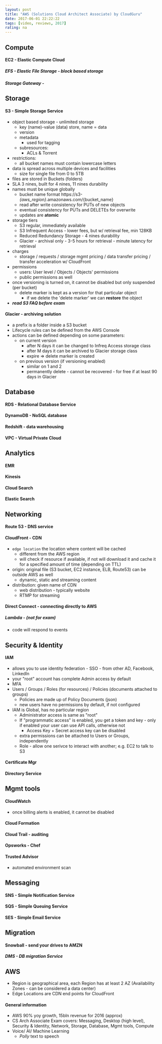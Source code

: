 ```yaml
---
layout: post
title: "AWS (Solutions Cloud Architect Associate) by CloudGuru"
date: 2017-06-01 22:22:22
tags: [video, reviews, 2017]
rating: na
---
```

## Compute
#### EC2 - Elastic Compute Cloud
##### EFS - Elastic File Storage - block based storage
##### Storage Gateway -

## Storage
#### S3 - Simple Storage Service
- object based storage - unlimited storage
    - key (name)-value (data) store, name = data
    - version
    - metadata
        - used for tagging
    - subresources:
        - ACLs & Torrent
- restrictions:
    - all bucket names must contain lowercase letters
- data is spread across multiple devices and facilities
    - size for single file from 0 to 5TB
- files are stored in Buckets (folders)
- SLA 3 nines, built for 4 nines, 11 nines durability
- names must be unique globally
    - bucket name format https://s3-*{aws_region}*.amazonaws.com/{bucket_name}
    - read after write consistency for PUTs of new objects
    - eventual consistency for PUTs and DELETEs for overwrite
    - updates are **atomic**
- storage tiers
    - S3 regular, immediately available
    - S3 Infrequent Access - lower fees, but w/ retrieval fee, min 128KB
    - Reduced Redundancy Storage - 4 nines durability
    - Glacier - archival only - 3-5 hours for retrieval - minute latency for retrieval
- charges
    - storage / requests / storage mgmt pricing / data transfer pricing / transfer acceleration w/ CloudFront
- permissions
    - users: User level / Objects / Objects' permissions
    - public permissions as well
- once versioning is turned on, it cannot be disabled but only suspended (per bucket)
    - delete marker is kept as a version for that particular object
        - if we delete the 'delete marker' we can **restore** the object
- _**read S3 FAQ before exam**_

#### Glacier - archiving solution
- a prefix is a folder inside a S3 bucket
- Lifecycle rules can be defined from the AWS Console
- actions can be defined depending on some parameters:
    - on current version
        - after N days it can be changed to Infreq Access storage class
        - after M days it can be archived to Glacier storage class
        - expire => delete marker is created
    - on previous version (if versioning enabled)
        - similar on 1 and 2
        - permanently delete - cannot be recovered - for free if at least 90 days in Glacier

## Database
#### RDS - Relational Database Service
#### DynamoDB - NoSQL database
#### Redshift - data warehousing
#### VPC - Virtual Private Cloud

## Analytics
#### EMR
#### Kinesis
#### Cloud Search
#### Elastic Search

## Networking
#### Route 53 - DNS service
#### CloudFront - CDN
- `edge location` the location where content will be cached
    - different from the AWS region
    - will check if resource if available, if not will download it and cache it for a specified amount of time (depending on TTL)
- origin: original file (S3 bucket, EC2 instance, ELB, Route53) can be outside AWS as well
    - dynamic, static and streaming content
- distribution: given name of CDN
    - web distribution - typically website
    - RTMP for streaming
#### Direct Connect - connecting directly to AWS
##### Lambda - (not for exam)
- code will respond to events

## Security & Identity
#### IAM
- allows you to use identity federation - SSO - from other AD, Facebook, LinkedIn
- your "root" account has complete Admin access by default
- MFA
- Users / Groups / Roles (for resources) / Policies (documents attached to groups)
    - Policies are made up of Policy Documents (json)
    - new users have no permissions by default, if not configured
- IAM is Global, has no particular region
    - Administrator access is same as "root"
    - If "programmatic access" is enabled, you get a token and key - only if enabled your user can use API calls, otherwise not
        - Access Key + Secret access key can be disabled
    - extra permissions can be attached to Users or Groups, independently
    - Role - allow one serivce to interact with another; e.g. EC2 to talk to S3

#### Certificate Mgr
#### Directory Service

## Mgmt tools
#### CloudWatch
- once billing alerts is enabled, it cannot be disabled
#### Cloud Formation
#### Cloud Trail - auditing
#### Opsworks - Chef
#### Trusted Advisor
- automated environment scan

## Messaging
#### SNS - Simple Notification Service
#### SQS - Simple Queuing Service
#### SES - Simple Email Service

## Migration
#### Snowball - send your drives to AMZN
##### DMS - DB migration Service

## AWS
- Region is geographical area, each Region has at least 2 AZ (Availability Zones - can be considered a data center)
- Edge Locations are CDN end points for CloudFront

#### General information
- AWS 90% yoy growth, 15bln revenue for 2016 (approx)
- CS Arch Associate Exam covers: Messaging, Desktop (high level), Security & Identity, Network, Storage, Database, Mgmt tools, Compute
- Voice/ AI/ Machine Learning
    - _Polly_ text to speech
